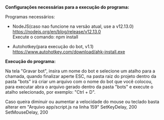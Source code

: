 <b> Configurações necessárias para a execução do programa: </b>

Programas necessários:

- NodeJS(caso nao funcione na versão atual, use a v12.13.0)
https://nodejs.org/en/blog/release/v12.13.0 <br>
Execute o comando: npm install

- Autohotkey(para execução do bot, v1.1) 
https://www.autohotkey.com/download/ahk-install.exe

<b> Execução do programa: </b>

Na tela "Gravar bot", insira um nome do bot e selecione um atalho para a chamada, quando finalizar aperte ESC, na pasta raiz do projeto dentro da pasta "bots" irá criar um arquivo com o nome do bot que você colocou, para executar abra o arquivo gerado dentro da pasta "bots" e execute o atalho selecionado, por exemplo: "Ctrl + D".

Caso queira diminuir ou aumentar a velocidade do mouse ou teclado basta alterar em "Arquivo app/script.js na linha 159"
SetKeyDelay, 200
SetMouseDelay, 200

